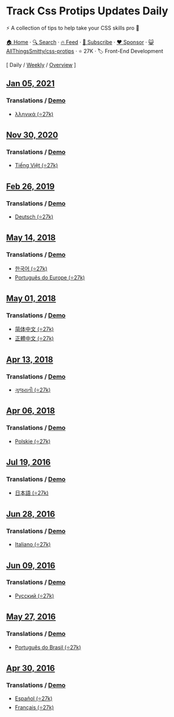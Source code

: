 # Track Css Protips Updates Daily

⚡️ A collection of tips to help take your CSS skills pro 🦾

[🏠 Home](/README.md) · [🔍 Search](https://www.trackawesomelist.com/search/) · [🔥 Feed](https://www.trackawesomelist.com/AllThingsSmitty/css-protips/rss.xml) · [📮 Subscribe](https://trackawesomelist.us17.list-manage.com/subscribe?u=d2f0117aa829c83a63ec63c2f&id=36a103854c) · [❤️  Sponsor](https://github.com/sponsors/theowenyoung) · [😺 AllThingsSmitty/css-protips](https://github.com/AllThingsSmitty/css-protips) · ⭐ 27K · 🏷️ Front-End Development

[ Daily / [Weekly](/content/AllThingsSmitty/css-protips/week/README.md) / [Overview](/content/AllThingsSmitty/css-protips/readme/README.md) ]

## [Jan 05, 2021](/content/2021/01/05/README.md)

### Translations / [Demo](https://codepen.io/AllThingsSmitty/pen/XKgOkR)

*   [λληνικά (⭐27k)](https://github.com/AllThingsSmitty/css-protips/tree/master/translations/gr-GR)

## [Nov 30, 2020](/content/2020/11/30/README.md)

### Translations / [Demo](https://codepen.io/AllThingsSmitty/pen/XKgOkR)

*   [Tiếng Việt (⭐27k)](https://github.com/AllThingsSmitty/css-protips/tree/master/translations/vn-VN)

## [Feb 26, 2019](/content/2019/02/26/README.md)

### Translations / [Demo](https://codepen.io/AllThingsSmitty/pen/XKgOkR)

*   [Deutsch (⭐27k)](https://github.com/AllThingsSmitty/css-protips/tree/master/translations/de-DE)

## [May 14, 2018](/content/2018/05/14/README.md)

### Translations / [Demo](https://codepen.io/AllThingsSmitty/pen/XKgOkR)

*   [한국어 (⭐27k)](https://github.com/AllThingsSmitty/css-protips/tree/master/translations/ko-KR)
*   [Português do Europe (⭐27k)](https://github.com/AllThingsSmitty/css-protips/tree/master/translations/pt-PT)

## [May 01, 2018](/content/2018/05/01/README.md)

### Translations / [Demo](https://codepen.io/AllThingsSmitty/pen/XKgOkR)

*   [简体中文 (⭐27k)](https://github.com/AllThingsSmitty/css-protips/tree/master/translations/zh-CN)
*   [正體中文 (⭐27k)](https://github.com/AllThingsSmitty/css-protips/tree/master/translations/zh-TW)

## [Apr 13, 2018](/content/2018/04/13/README.md)

### Translations / [Demo](https://codepen.io/AllThingsSmitty/pen/XKgOkR)

*   [ગુજરાતી (⭐27k)](https://github.com/AllThingsSmitty/css-protips/tree/master/translations/gu-IND)

## [Apr 06, 2018](/content/2018/04/06/README.md)

### Translations / [Demo](https://codepen.io/AllThingsSmitty/pen/XKgOkR)

*   [Polskie (⭐27k)](https://github.com/AllThingsSmitty/css-protips/tree/master/translations/pl-PL)

## [Jul 19, 2016](/content/2016/07/19/README.md)

### Translations / [Demo](https://codepen.io/AllThingsSmitty/pen/XKgOkR)

*   [日本語 (⭐27k)](https://github.com/AllThingsSmitty/css-protips/tree/master/translations/ja-JP)

## [Jun 28, 2016](/content/2016/06/28/README.md)

### Translations / [Demo](https://codepen.io/AllThingsSmitty/pen/XKgOkR)

*   [Italiano (⭐27k)](https://github.com/AllThingsSmitty/css-protips/tree/master/translations/it-IT)

## [Jun 09, 2016](/content/2016/06/09/README.md)

### Translations / [Demo](https://codepen.io/AllThingsSmitty/pen/XKgOkR)

*   [Русский (⭐27k)](https://github.com/AllThingsSmitty/css-protips/tree/master/translations/ru-RU)

## [May 27, 2016](/content/2016/05/27/README.md)

### Translations / [Demo](https://codepen.io/AllThingsSmitty/pen/XKgOkR)

*   [Português do Brasil (⭐27k)](https://github.com/AllThingsSmitty/css-protips/tree/master/translations/pt-BR)

## [Apr 30, 2016](/content/2016/04/30/README.md)

### Translations / [Demo](https://codepen.io/AllThingsSmitty/pen/XKgOkR)

*   [Español (⭐27k)](https://github.com/AllThingsSmitty/css-protips/tree/master/translations/es-ES)
*   [Français (⭐27k)](https://github.com/AllThingsSmitty/css-protips/tree/master/translations/fr-FR)